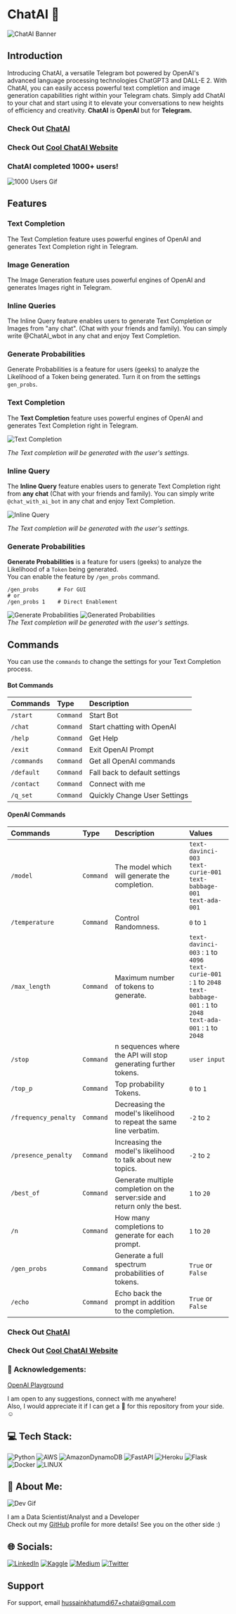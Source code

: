 # ChatAI 🤖
![ChatAI Banner](https://user-images.githubusercontent.com/110465395/207267370-ebd8f678-f292-4ddd-85f3-812a0e399649.png)

## Introduction
Introducing ChatAI, a versatile Telegram bot powered by OpenAI's advanced language processing technologies ChatGPT3 and DALL-E 2.
With ChatAI, you can easily access powerful text completion and image generation capabilities right within your Telegram chats. Simply add ChatAI to your chat and start using it to elevate your conversations to new heights of efficiency and creativity.
**ChatAI** is **OpenAI** but for **Telegram.**

### Check Out [**ChatAI**](https://web.telegram.org/k/#@ChatAI_wbot)
### Check Out [**Cool ChatAI Website**](https://chatai.typedream.app/)

### ChatAI completed 1000+ users!
![1000 Users Gif](https://media.giphy.com/media/6nuiJjOOQBBn2/giphy.gif)

## Features
### Text Completion
The Text Completion feature uses powerful engines of OpenAI and generates Text Completion right in Telegram.
### Image Generation 
The Image Generation feature uses powerful engines of OpenAI and generates Images right in Telegram.
### Inline Queries
The Inline Query feature enables users to generate Text Completion or Images from "any chat". (Chat with your friends and family). You can simply write @ChatAI_wbot in any chat and enjoy Text Completion.
### Generate Probabilities
Generate Probabilities is a feature for users (geeks) to analyze the Likelihood of a Token being generated. Turn it on from the settings `gen_probs`.

  ### Text Completion
  The **Text Completion** feature uses powerful engines of OpenAI and generates Text Completion right in Telegram.

  ![Text Completion](https://user-images.githubusercontent.com/110465395/207259744-a4ac02ac-734f-495f-a3b8-292f09a1a507.png)

  *The Text completion will be generated with the user's settings.*

  ### Inline Query
  The **Inline Query** feature enables users to generate Text Completion right from **any chat** (Chat with your friends and family).
  You can simply write `@chat_with_ai_bot` in any chat and enjoy Text Completion.

  ![Inline Query](https://user-images.githubusercontent.com/110465395/207078992-a788b5e5-dd78-4273-840f-576944df77ac.png)

  *The Text completion will be generated with the user's settings.*

  ### Generate Probabilities
  **Generate Probabilities** is a feature for users (geeks) to analyze the Likelihood of a `Token` being generated. \
  You can enable the feature by `/gen_probs` command.

  ``` Telegram
  /gen_probs      # For GUI
  # or 
  /gen_probs 1    # Direct Enablement
  ```

  ![Generate Probabilities](https://user-images.githubusercontent.com/110465395/207262727-8039ad08-ac41-490c-b317-40407c819fb0.png)
  ![Generated Probabilities](https://user-images.githubusercontent.com/110465395/207263888-9ce9e5d2-fd13-4c54-bee8-7f298c7c56d8.png) \
  *The Text completion will be generated with the user's settings.*
  

## Commands
You can use the `commands` to change the settings for your Text Completion process.

#### Bot Commands
| Commands | Type     | Description                |
| :-------- | :------- | :------------------------- |
| `/start` | `Command` | Start Bot |
| `/chat` | `Command` | Start chatting with OpenAI |
| `/help` | `Command` | Get Help |
| `/exit` | `Command` | Exit OpenAI Prompt |
| `/commands` | `Command` | Get all OpenAI commands |
| `/default` | `Command` | Fall back to default settings |
| `/contact` | `Command` | Connect with me |
| `/q_set` | `Command` | Quickly Change User Settings |

#### OpenAI Commands
| Commands | Type     | Description                | Values                       |
| :-------- | :------- | :------------------------- | :------------------------- |
| `/model ` | `Command` | The model which will generate the completion. | `text-davinci-003` <br /> `text-curie-001` <br /> `text-babbage-001` <br /> `text-ada-001` |
| `/temperature ` | `Command` | Control Randomness. | `0` to `1` |
| `/max_length ` | `Command` | Maximum number of tokens to generate. | `text-davinci-003` : `1` to `4096` <br /> `text-curie-001` : `1` to `2048` <br /> `text-babbage-001` : `1` to `2048` <br /> `text-ada-001` : `1` to `2048` |
| `/stop ` | `Command` | n sequences where the API will stop generating further tokens. | `user input` |
| `/top_p ` | `Command` | Top probability Tokens. | `0` to `1` |
| `/frequency_penalty` | `Command` | Decreasing the model's likelihood to repeat the same line verbatim. | `-2` to `2` |
| `/presence_penalty ` | `Command` | Increasing the model's likelihood to talk about new topics. | `-2` to `2` |
| `/best_of ` | `Command` | Generate multiple completion on the server:side and return only the best. | `1` to `20` |
| `/n` | `Command` | How many completions to generate for each prompt. | `1` to `20` |
| `/gen_probs ` | `Command` | Generate a full spectrum probabilities of tokens. | `True` or `False` |
| `/echo` | `Command` | Echo back the prompt in addition to the completion. | `True` or `False` |

### Check Out [**ChatAI**](https://web.telegram.org/k/#@ChatAI_wbot)
### Check Out [**Cool ChatAI Website**](https://chatai.typedream.app/)

### 🌟 Acknowledgements:
[OpenAI Playground](https://beta.openai.com/playground?model=text-davinci-003)

I am open to any suggestions, connect with me anywhere! <br/>
Also, I would appreciate it if I can get a 🌟 for this repository from your side. ☺

## 💻 Tech Stack:
![Python](https://img.shields.io/badge/python-3670A0?style=for-the-badge&logo=python&logoColor=ffdd54) 
![AWS](https://img.shields.io/badge/AWS-%23FF9900.svg?style=for-the-badge&logo=amazon-aws&logoColor=white)
![AmazonDynamoDB](https://img.shields.io/badge/Amazon%20DynamoDB-4053D6?style=for-the-badge&logo=Amazon%20DynamoDB&logoColor=white)
![FastAPI](https://img.shields.io/badge/FastAPI-005571?style=for-the-badge&logo=fastapi)
![Heroku](https://img.shields.io/badge/heroku-%23430098.svg?style=for-the-badge&logo=heroku&logoColor=white)
![Flask](https://img.shields.io/badge/flask-%23000.svg?style=for-the-badge&logo=flask&logoColor=white)
![Docker](https://img.shields.io/badge/docker-%230db7ed.svg?style=for-the-badge&logo=docker&logoColor=white)
![LINUX](https://img.shields.io/badge/Linux-FCC624?style=for-the-badge&logo=linux&logoColor=black)

## 💫 About Me:
![Dev Gif](https://media.giphy.com/media/f3iwJFOVOwuy7K6FFw/giphy.gif) <br/>

I am a Data Scientist/Analyst and a Developer <br/>
Check out my [GitHub](https://github.com/lunaSnowflake) profile for more details! See you on the other side :)

## 🌐 Socials:
[![LinkedIn](https://img.shields.io/badge/LinkedIn-%230077B5.svg?logo=linkedin&logoColor=white)](https://www.linkedin.com/in/hussainkhatumdi/) 
[![Kaggle](https://img.shields.io/badge/Kaggle-035a7d?logo=kaggle&logoColor=white)](https://www.kaggle.com/lunaticsain)
[![Medium](https://img.shields.io/badge/Medium-12100E?logo=medium&logoColor=white)](https://medium.com/@hussainkhatumadi53) 
[![Twitter](https://img.shields.io/badge/Twitter-%231DA1F2.svg?logo=Twitter&logoColor=white)](https://twitter.com/lunatic_sain) 

## Support

For support, email hussainkhatumdi67+chatai@gmail.com
